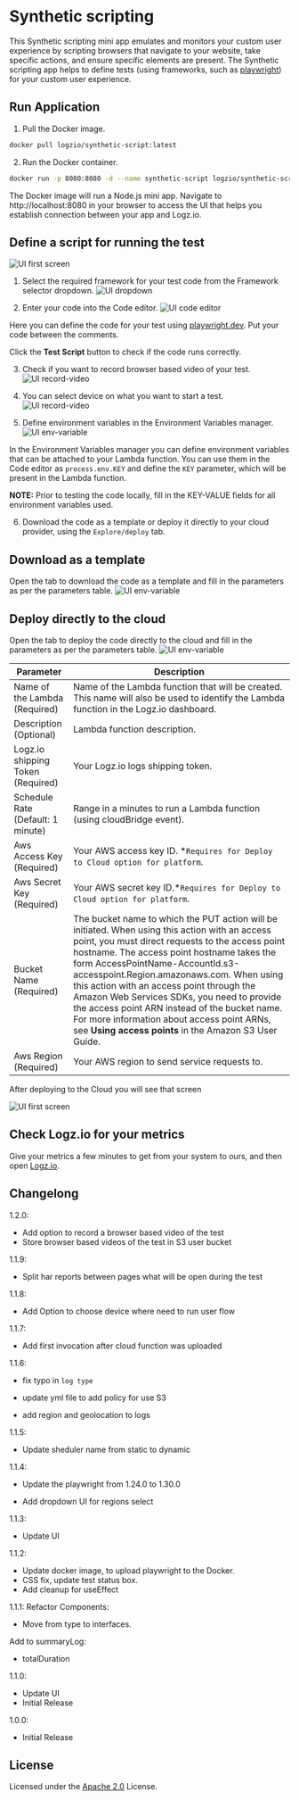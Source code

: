 # Synthetic scripting

This Synthetic scripting mini app emulates and monitors your custom user experience by scripting browsers that navigate to your website, take specific actions, and ensure specific elements are present. The Synthetic scripting app helps to define tests (using frameworks, such as [playwright](https://playwright.dev/)) for your custom user experience.

## Run Application

1. Pull the Docker image.

```sh
docker pull logzio/synthetic-script:latest
```

2. Run the Docker container.

```sh
docker run -p 8080:8080 -d --name synthetic-script logzio/synthetic-script:latest
```

The Docker image will run a Node.js mini app. Navigate to http://localhost:8080 in your browser to access the UI that helps you establish connection between your app and Logz.io.

## Define a script for running the test

![UI first screen](assets/screen-edit.png)

1. Select the required framework for your test code from the Framework selector dropdown.
   ![UI dropdown](assets/dropdown-framework.png)

2. Enter your code into the Code editor.
   ![UI code editor](assets/code-editor.png)

Here you can define the code for your test using [playwright.dev](https://playwright.dev). Put your code between the comments.

Click the **Test Script** button to check if the code runs correctly.

3. Check if you want to record browser based video of your test.
   ![UI record-video](assets/record-video.png)

4. You can select device on what you want to start a test.
   ![UI record-video](assets/select-device.png)

5. Define environment variables in the Environment Variables manager.
   ![UI env-variable](assets/env-variable.png)

In the Environment Variables manager you can define environment variables that can be attached to your Lambda function. You can use them in the Code editor as `process.env.KEY` and define the `KEY` parameter, which will be present in the Lambda function.

**NOTE:** Prior to testing the code locally, fill in the KEY-VALUE fields for all environment variables used.

6. Download the code as a template or deploy it directly to your cloud provider, using the `Explore/deploy` tab.

## Download as a template

Open the tab to download the code as a template and fill in the parameters as per the parameters table.
![UI env-variable](assets/screen-fill-locally.png)

## Deploy directly to the cloud

Open the tab to deploy the code directly to the cloud and fill in the parameters as per the parameters table.
![UI env-variable](assets/screen-fill-cloud.png)

| Parameter                         | Description                                                                                                                                                                                                                                                                                                                                                                                                                                                                                                                          |
| --------------------------------- | ------------------------------------------------------------------------------------------------------------------------------------------------------------------------------------------------------------------------------------------------------------------------------------------------------------------------------------------------------------------------------------------------------------------------------------------------------------------------------------------------------------------------------------ |
| Name of the Lambda (Required)     | Name of the Lambda function that will be created. This name will also be used to identify the Lambda function in the Logz.io dashboard.                                                                                                                                                                                                                                                                                                                                                                                              |
| Description (Optional)            | Lambda function description.                                                                                                                                                                                                                                                                                                                                                                                                                                                                                                         |
| Logz.io shipping Token (Required) | Your Logz.io logs shipping token.                                                                                                                                                                                                                                                                                                                                                                                                                                                                                                    |
| Schedule Rate (Default: 1 minute) | Range in a minutes to run a Lambda function (using cloudBridge event).                                                                                                                                                                                                                                                                                                                                                                                                                                                               |
| Aws Access Key (Required)         | Your AWS access key ID. \*`Requires for Deploy to Cloud option for platform`.                                                                                                                                                                                                                                                                                                                                                                                                                                                        |
| Aws Secret Key (Required)         | Your AWS secret key ID.\*`Requires for Deploy to Cloud option for platform`.                                                                                                                                                                                                                                                                                                                                                                                                                                                         |
| Bucket Name (Required)            | The bucket name to which the PUT action will be initiated. When using this action with an access point, you must direct requests to the access point hostname. The access point hostname takes the form AccessPointName-AccountId.s3-accesspoint.Region.amazonaws.com. When using this action with an access point through the Amazon Web Services SDKs, you need to provide the access point ARN instead of the bucket name. For more information about access point ARNs, see **Using access points** in the Amazon S3 User Guide. |
| Aws Region (Required)             | Your AWS region to send service requests to.                                                                                                                                                                                                                                                                                                                                                                                                                                                                                         |

After deploying to the Cloud you will see that screen

![UI first screen](assets/finish.png)

## Check Logz.io for your metrics

Give your metrics a few minutes to get from your system to ours,
and then open [Logz.io](https://app.logz.io/#/dashboard/metrics).

## Changelong

1.2.0:

-   Add option to record a browser based video of the test
-   Store browser based videos of the test in S3 user bucket

1.1.9:

-   Split har reports between pages what will be open during the test

1.1.8:

-   Add Option to choose device where need to run user flow

1.1.7:

-   Add first invocation after cloud function was uploaded

1.1.6:

-   fix typo in `log type`

-   update yml file to add policy for use S3

-   add region and geolocation to logs

1.1.5:

-   Update sheduler name from static to dynamic

1.1.4:

-   Update the playwright from 1.24.0 to 1.30.0

-   Add dropdown UI for regions select

1.1.3:

-   Update UI

1.1.2:

-   Update docker image, to upload playwright to the Docker.
-   CSS fix, update test status box.
-   Add cleanup for useEffect

1.1.1:
Refactor Components:

-   Move from type to interfaces.

Add to summaryLog:

-   totalDuration

1.1.0:

-   Update UI
-   Initial Release

1.0.0:

-   Initial Release

## License

Licensed under the [Apache 2.0](http://apache.org/licenses/LICENSE-2.0.txt) License.

